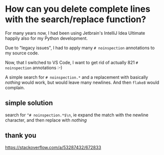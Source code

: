 # How can you delete complete lines with the search/replace function?

For many years now, I had been using Jetbrain's IntelliJ Idea Ultimate happily also for my Python development.

Due to "legacy issues", I had to apply many `# noinspection` annotations to my source code.

Now, that I switched to VS Code, I want to get rid of actually 821 `# noinspection` annotations :-)

A simple search for `# noinspection.*` and a replacement with basically *nothing* would work,
but would leave many newlines. And then `flake8` would complain.

## simple solution

search for `^# noinspection.*$\n`, ie expand the match with the newline character,
and then replace with *nothing*


## thank you

https://stackoverflow.com/a/53287432/672833
